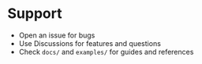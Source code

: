 # Support

- Open an issue for bugs
- Use Discussions for features and questions
- Check `docs/` and `examples/` for guides and references
